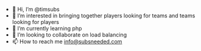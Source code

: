 - 👋 Hi, I’m @timsubs
- 👀 I’m interested in bringing together players looking for teams and teams looking for players
- 🌱 I’m currently learning php
- 💞️ I’m looking to collaborate on load balancing
- 📫 How to reach me info@subsneeded.com

<!---
timsubs/timsubs is a ✨ special ✨ repository because its `README.md` (this file) appears on your GitHub profile.
You can click the Preview link to take a look at your changes.
--->
